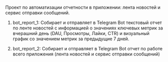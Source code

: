 Проект по автоматизации отчетности в приложении: лента новостей и сервис отправки сообщений. 

1. bot_report_1:
    Собирает и отправляет в Telegram Bot текстовый отчет по ленте новостей с информацией о значениях ключевых метрик за вчерашний день (DAU, Просмотры, Лайки, CTR) и визуальный график со значением метрик за предыдущие 7 дней. 
    
2. bot_report_2:
    Собирает и отправляет в Telegram Bot отчет по работе всего приложения (лента новостей и сервис отправки сообщений)